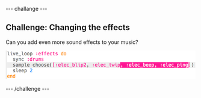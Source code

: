 \--- challange \---

## Challenge: Changing the effects

Can you add even more sound effects to your music?

![screenshot](images/dj-effects-more.png)

\--- /challenge \---
